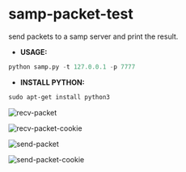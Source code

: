 # samp-packet-test

send packets to a samp server and print the result.

- **USAGE:** 
```python
python samp.py -t 127.0.0.1 -p 7777
```

- **INSTALL PYTHON:** 
```diff
sudo apt-get install python3
```

![recv-packet](https://user-images.githubusercontent.com/49288635/172060382-197ab05f-c9cf-47e7-ab1b-38a77c4246d3.png)

![recv-packet-cookie](https://user-images.githubusercontent.com/49288635/172060383-9051d4e6-6ddd-423f-b93a-c9fb70f25938.png)

![send-packet](https://user-images.githubusercontent.com/49288635/172060384-4b430778-7030-484b-8a35-be7ea60e1da2.png)

![send-packet-cookie](https://user-images.githubusercontent.com/49288635/172060385-910d30e2-4933-4a1b-ac3d-7e8011d01e72.png)

